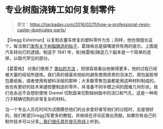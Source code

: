 # 专业树脂浇铸工如何复制零件

> 原文：<https://hackaday.com/2016/02/11/how-a-professional-resin-caster-duplicates-parts/>

【Gregg Eshelman】以复制古董车修复的塑料零件为生；同样，他也很擅长这个。每当我们[发布关于树脂铸造的帖子](http://hackaday.com/2016/02/05/bubble-free-resin-casting-with-a-modified-paint-tank/)，葛瑞格总是插嘴提供有用的提示。上图是汽车转向灯的透镜。制造于 1941 年，有[格雷格]铸造几个副本是一个简单的选择，以取代罕见的部分。

【葛雷格】 对我们使用了 [类似的方法](http://hackaday.com/2016/02/09/learn-resin-casting-techniques-duplicating-plastic-parts/) ，但很容易看出他做得更多，他的过程已经被大量的经验所提炼。我们真的很喜欢他如何避免使用昂贵的泡沫芯，用包装胶带包裹纸板，或者使用有塑料涂层的那种；大多数零售包装都是用这种材料制成的。他也有更好的技术来键控要制造的零件，并准备不同半模之间的困难几何形状。我们也永远不会想到使用 Dremel 切割盘来切割硅树脂中的浇口和气孔，这是一种用刀子精确切割的非常复杂的材料。 

当一个专业人员花时间为试图模仿他们的业余爱好者写他们的过程时，总是很好的。我们希望[Gregg]写更多的教程，并继续在评论区做出贡献。如果你有自己的制作技术可以分享[，我们很乐意在提示热线](http://hackaday.com/submit-a-tip/)上听到。